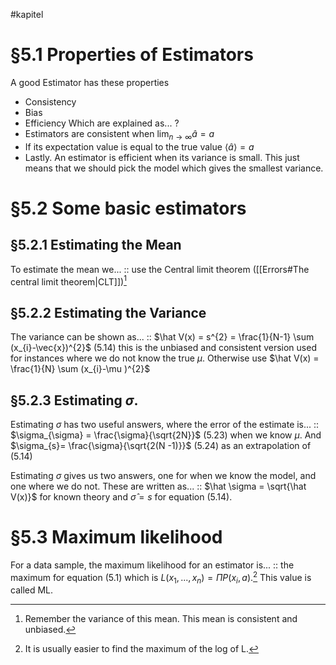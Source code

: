 #kapitel 
# §5.1 Properties of Estimators
A good Estimator has these properties
- Consistency
- Bias
- Efficiency
Which are explained as...
?
- Estimators are consistent when $\lim_{n \to \infty} â = a$
- If its expectation value is equal to the true value $\langle â \rangle = a$
- Lastly. An estimator is efficient when its variance is small. This just means that we should pick the model which gives the smallest variance.
# §5.2 Some basic estimators
## §5.2.1 Estimating the Mean
To estimate the mean we... :: use the Central limit theorem ([[Errors#The central limit theorem|CLT]])[^1]
<!--SR:!2023-03-03,3,250-->

## §5.2.2 Estimating the Variance
The variance can be shown as... :: $\hat V(x) = s^{2} = \frac{1}{N-1} \sum (x_{i}-\vec{x})^{2}$ (5.14) this is the unbiased and consistent version used for instances where we do not know the true $\mu$. Otherwise use $\hat V(x) = \frac{1}{N} \sum (x_{i}-\mu )^{2}$  
<!--SR:!2023-03-04,4,270-->

## §5.2.3 Estimating $\sigma$.
Estimating $\sigma$ has two useful answers, where the error of the estimate is... :: $\sigma_{\sigma} = \frac{\sigma}{\sqrt{2N}}$ (5.23) when we know $\mu$. And $\sigma_{s}= \frac{\sigma}{\sqrt{2(N -1)}}$ (5.24) as an extrapolation of (5.14)
<!--SR:!2023-03-04,4,274-->
Estimating $\sigma$ gives us two answers, one for when we know the model, and one where we do not. These are written as... :: $\hat \sigma = \sqrt{\hat V(x)}$ for known theory and $\hat\sigma = s$ for equation (5.14).
<!--SR:!2023-03-04,4,274-->

# §5.3 Maximum likelihood
For a data sample, the maximum likelihood for an estimator is... :: the maximum for equation (5.1) which is $L(x_{1},...,x_{n}) = \Pi P(x_{i}, a)$.[^2] This value is called ML.
<!--SR:!2023-03-04,4,270-->



[^1]: Remember the variance of this mean. This mean is consistent and unbiased.
[^2]: It is usually easier to find the maximum of the log of L.
